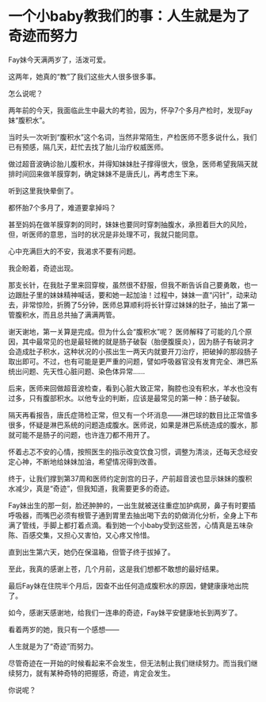 # 一个小baby教我们的事：人生就是为了奇迹而努力

Fay妹今天满两岁了，活泼可爱。 

这两年，她真的“教”了我们这些大人很多很多事。 

怎么说呢？ 

两年前的今天，我面临此生中最大的考验，因为，怀孕7个多月产检时，发现Fay妹“腹积水”。 

当时头一次听到“腹积水”这个名词，当然非常陌生，产检医师不愿多说什么，我们已有预感，隔几天，赶忙去找了胎儿治疗权威医师。 

做过超音波确诊胎儿腹积水，并得知妹妹肚子撑得很大，很急，医师希望我隔天就排时间回来做羊膜穿刺，确定妹妹不是唐氏儿，再考虑生下来。 

听到这里我快晕倒了。 

都怀胎7个多月了，难道要拿掉吗？ 

甚至妈妈在做羊膜穿刺的同时，妹妹也要同时穿刺抽腹水，承担着巨大的风险，但，听医师的意思，当时的状况是非处理不可，我就只能同意。 

心中充满巨大的不安，我渴求不要有问题。 

我企盼着，奇迹出现。 

那支长针，在我肚子里来回穿梭，虽然很不舒服，但我不断告诉自己要勇敢，也一边跟肚子里的妹妹精神喊话，要和她一起加油！过程中，妹妹一直“闪针”，动来动去，非常惊险，折腾了5分钟，医师总算顺利将长针穿过妹妹的肚子，抽出了第一管腹积水，而且总共抽了满满两管。 

谢天谢地，第一关算是完成。但为什么会“腹积水”呢？ 医师解释了可能的几个原因，其中最常见的也是最轻微的就是肠子破裂（胎便腹膜炎），因为肠子有破洞才会造成肚子积水，这种状况的小孩出生一两天内就要开刀治疗，把破掉的那段肠子取出即可。不过，也有可能是更严重的问题，譬如呼吸器官没有发育完全、淋巴系统出问题、先天性心脏问题、染色体异常…… 

后来，医师来回做超音波检查，看到心脏大致正常，胸腔也没有积水，羊水也没有过多，只有腹部积水。以他专业的判断，应该是最常见的第一种：肠子破裂。 

隔天再看报告，唐氏症筛检正常，但又有一个坏消息——淋巴球的数目比正常值多很多，怀疑是淋巴系统的问题造成腹水。医师说，如果是淋巴系统造成的腹水，那就可能不是肠子的问题，也许连刀都不用开了。 

怀着忐忑不安的心情，按照医生的指示改变饮食习惯，调整为清淡，还每天念经安定心神，不断地给妹妹加油，希望情况得到改善。 

终于，让我们撑到第37周和医师约定剖宫的日子，产前超音波也显示妹妹的腹积水减少，真是“奇迹”，但我知道，我需要更多的奇迹。 

Fay妹出生的那一刻，脸还肿肿的，一出生就被送往重症加护病房，鼻子有时要插呼吸器，而嘴巴必须有根管子通到胃里去抽出喝下去的奶做消化分析，全身上下布满了管线，手脚上都打着点滴。看到她一个小baby受到这些苦，心情真是五味杂陈、百感交集，又担心又害怕，又心疼又怜惜。 

直到出生第六天，她仍在保温箱，但管子终于拔掉了。 

至此，我真的感谢上苍，几个月前，这是我们想都不敢想的最好结果。 

最后Fay妹在住院半个月后，因查不出任何造成腹积水的原因，健健康康地出院了。 

如今，感谢天感谢地，给我们一连串的奇迹，Fay妹平安健康地长到两岁了。 

看着两岁的她，我只有一个感想—— 

人生就是为了“奇迹”而努力。 

尽管奇迹在一开始的时候看起来不会发生，但无法制止我们继续努力。而当我们继续努力，就有某种奇特的把握感，奇迹，肯定会发生。 

你说呢？